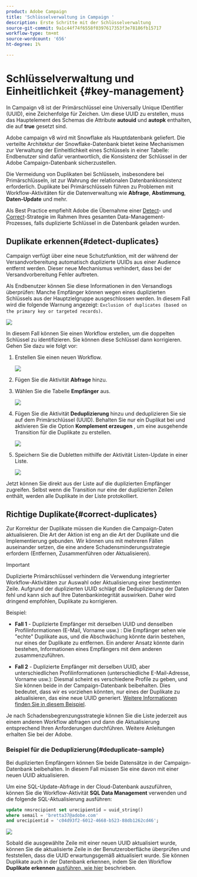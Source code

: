```yaml
---
product: Adobe Campaign
title: 'Schlüsselverwaltung in Campaign '
description: Erste Schritte mit der Schlüsselverwaltung
source-git-commit: 9a1c44f74f6558f0397617353f3e78186fb15717
workflow-type: tm+mt
source-wordcount: '656'
ht-degree: 1%

---
```


# Schlüsselverwaltung und Einheitlichkeit {#key-management}

In Campaign v8 ist der Primärschlüssel eine Universally Unique IDentifier (UUID), eine Zeichenfolge für Zeichen. Um diese UUID zu erstellen, muss das Hauptelement des Schemas die Attribute **autouid** und **autopk** enthalten, die auf **true** gesetzt sind.

Adobe campaign v8 wird mit Snowflake als Hauptdatenbank geliefert. Die verteilte Architektur der Snowflake-Datenbank bietet keine Mechanismen zur Verwaltung der Einheitlichkeit eines Schlüssels in einer Tabelle: Endbenutzer sind dafür verantwortlich, die Konsistenz der Schlüssel in der Adobe Campaign-Datenbank sicherzustellen.

Die Vermeidung von Duplikaten bei Schlüsseln, insbesondere bei Primärschlüsseln, ist zur Wahrung der relationalen Datenbankkonsistenz erforderlich. Duplikate bei Primärschlüsseln führen zu Problemen mit Workflow-Aktivitäten für die Datenverwaltung wie **Abfrage**, **Abstimmung**, **Daten-Update** und mehr.

Als Best Practice empfiehlt Adobe die Übernahme einer [Detect](#detect-duplicates)- und [Correct](#correct-duplicates)-Strategie im Rahmen Ihres gesamten Data-Management-Prozesses, falls duplizierte Schlüssel in die Datenbank geladen wurden.

## Duplikate erkennen{#detect-duplicates}

Campaign verfügt über eine neue Schutzfunktion, mit der während der Versandvorbereitung automatisch duplizierte UUIDs aus einer Audience entfernt werden. Dieser neue Mechanismus verhindert, dass bei der Versandvorbereitung Fehler auftreten.

Als Endbenutzer können Sie diese Informationen in den Versandlogs überprüfen: Manche Empfänger können wegen eines duplizierten Schlüssels aus der Hauptzielgruppe ausgeschlossen werden. In diesem Fall wird die folgende Warnung angezeigt: `Exclusion of duplicates (based on the primary key or targeted records)`.

![](assets/delivery-log-duplicates.png)

In diesem Fall können Sie einen Workflow erstellen, um die doppelten Schlüssel zu identifizieren. Sie können diese Schlüssel dann korrigieren. Gehen Sie dazu wie folgt vor:

1. Erstellen Sie einen neuen Workflow.

   ![](assets/new-wf.png)

1. Fügen Sie die Aktivität **Abfrage** hinzu.
1. Wählen Sie die Tabelle **Empfänger** aus.

   ![](assets/add-query-on-rcp.png)

1. Fügen Sie die Aktivität **Deduplizierung** hinzu und deduplizieren Sie sie auf dem Primärschlüssel (UUID). Behalten Sie nur ein Duplikat bei und aktivieren Sie die Option **Komplement erzeugen** , um eine ausgehende Transition für die Duplikate zu erstellen.

   ![](assets/deduplicate.png)

1. Speichern Sie die Dubletten mithilfe der Aktivität Listen-Update in einer Liste.

   ![](assets/list-update.png)

Jetzt können Sie direkt aus der Liste auf die duplizierten Empfänger zugreifen. Selbst wenn die Transition nur eine der duplizierten Zeilen enthält, werden alle Duplikate in der Liste protokolliert.


## Richtige Duplikate{#correct-duplicates}

Zur Korrektur der Duplikate müssen die Kunden die Campaign-Daten aktualisieren. Die Art der Aktion ist eng an die Art der Duplikate und die Implementierung gebunden. Wir können uns mit mehreren Fällen auseinander setzen, die eine andere Schadensminderungsstrategie erfordern (Entfernen, Zusammenführen oder Aktualisieren).

>[!IMPORTANT]
>
>Duplizierte Primärschlüssel verhindern die Verwendung integrierter Workflow-Aktivitäten zur Auswahl oder Aktualisierung einer bestimmten Zeile. Aufgrund der duplizierten UUID schlägt die Deduplizierung der Daten fehl und kann sich auf Ihre Datenbankintegrität auswirken. Daher wird dringend empfohlen, Duplikate zu korrigieren.

Beispiel:

* **Fall 1**  - Duplizierte Empfänger mit derselben UUID und denselben Profilinformationen (E-Mail, Vorname usw.) : Die Empfänger sehen wie &quot;echte&quot; Duplikate aus, und die Abschwächung könnte darin bestehen, nur eines der Duplikate zu entfernen.
Ein anderer Ansatz könnte darin bestehen, Informationen eines Empfängers mit dem anderen zusammenzuführen.

* **Fall 2**  - Duplizierte Empfänger mit derselben UUID, aber unterschiedlichen Profilinformationen (unterschiedliche E-Mail-Adresse, Vorname usw.):
Diesmal scheint es verschiedene Profile zu geben, und Sie können beide in der Campaign-Datenbank beibehalten. Dies bedeutet, dass wir es vorziehen könnten, nur eines der Duplikate zu aktualisieren, das eine neue UUID generiert. [Weitere Informationen finden Sie in diesem Beispiel](#deduplicate-sample).

Je nach Schadensbegrenzungsstrategie können Sie die Liste jederzeit aus einem anderen Workflow abfragen und dann die Aktualisierung entsprechend Ihren Anforderungen durchführen. Weitere Anleitungen erhalten Sie bei der Adobe.

### Beispiel für die Deduplizierung{#deduplicate-sample}

Bei duplizierten Empfängern können Sie beide Datensätze in der Campaign-Datenbank beibehalten. In diesem Fall müssen Sie eine davon mit einer neuen UUID aktualisieren.

Um eine SQL-Update-Abfrage in der Cloud-Datenbank auszuführen, können Sie die Workflow-Aktivität **SQL Data Management** verwenden und die folgende SQL-Aktualisierung ausführen:

```sql
update nmsrecipient set urecipientid = uuid_string()
where semail = 'bretta37@adobe.com'
and urecipientid = 'c04d93f2-6012-4668-b523-88db1262cd46';
```

![](assets/sql-data-management.png)

Sobald die ausgewählte Zeile mit einer neuen UUID aktualisiert wurde, können Sie die aktualisierte Zeile in der Benutzeroberfläche überprüfen und feststellen, dass die UUID erwartungsgemäß aktualisiert wurde. Sie können Duplikate auch in der Datenbank erkennen, indem Sie den Workflow **Duplikate erkennen** [ausführen, wie hier](#detect-duplicates) beschrieben.

